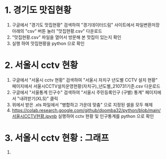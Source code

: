 # 1. 경기도 맛집현황
1) 구글에서 "경기도 맛집현황" 검색하여 "경기데이터드림" 사이트에서 파일변환저장 아래의 "csv" 버튼 눌러 "맛집현황.csv" 다운로드
2) "맛집현황.csv" 파일을 열어서 방문해 본 맛집이 있는지 확인
3) 실행 하여 맛집현황을 python 으로 확인

# 2. 서울시 cctv 현황
1) 구글에서 "서울시 cctv 현황" 검색하여 "서울시 자치구 년도별 CCTV 설치 현황" 페이지에서 서울시CCTV설치운영현황(자치구)_년도별_210731기준.csv 다운로드
2) 구글에서 "서울통계 인구수" 검색하여 "서울시 주민등록인구 (구별) 통계" 페이지에서 "내려받기(XLS)" 클릭
3) 위에서 받은 .xls 파일에서 "병합하고 가운데 맞춤" 으로 지정된 셀을 모두 해제
4) https://colab.research.google.com/github/doomba32/python/blob/main/서울시CCTV현황.ipynb 실행하여  cctv 현황 및 인구통계를 python 으로 확인


# 3. 서울시 cctv 현황 : 그래프
1)
